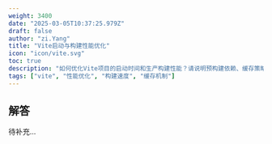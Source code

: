 ```yaml
---
weight: 3400
date: "2025-03-05T10:37:25.979Z"
draft: false
author: "zi.Yang"
title: "Vite启动与构建性能优化"
icon: "icon/vite.svg"
toc: true
description: "如何优化Vite项目的启动时间和生产构建性能？请说明预构建依赖、缓存策略及减少插件数量的具体实践？"
tags: ["vite", "性能优化", "构建速度", "缓存机制"]
---
```


## 解答

待补充...
